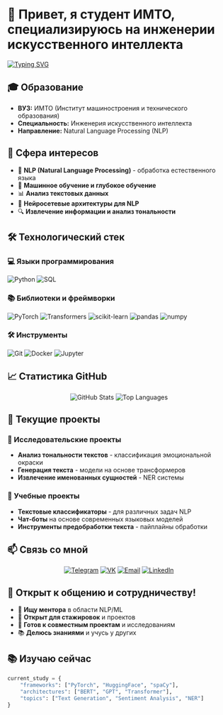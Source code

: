 # 👋 Привет, я студент ИМТО, специализируюсь на инженерии искусственного интеллекта

<a href="https://git.io/typing-svg"><img src="https://readme-typing-svg.demolab.com?font=Fira+Code&weight=600&size=22&duration=4000&pause=1000&color=22C55E&center=true&vCenter=true&width=435&lines=AI+Engineering+Student;NLP+Enthusiast;Python+Developer;Open+for+Collaboration" alt="Typing SVG" /></a>

## 🎓 Образование
- **ВУЗ:** ИМТО (Институт машиностроения и технического образования)
- **Специальность:** Инженерия искусственного интеллекта
- **Направление:** Natural Language Processing (NLP)

## 🔬 Сфера интересов
- 💬 **NLP (Natural Language Processing)** - обработка естественного языка
- 🤖 **Машинное обучение и глубокое обучение**
- 📊 **Анализ текстовых данных**
- 🧠 **Нейросетевые архитектуры для NLP**
- 🔍 **Извлечение информации и анализ тональности**

## 🛠 Технологический стек

### 💻 Языки программирования
![Python](https://img.shields.io/badge/Python-3776AB?style=for-the-badge&logo=python&logoColor=white)
![SQL](https://img.shields.io/badge/SQL-4479A1?style=for-the-badge&logo=postgresql&logoColor=white)

### 📚 Библиотеки и фреймворки
![PyTorch](https://img.shields.io/badge/PyTorch-EE4C2C?style=for-the-badge&logo=pytorch&logoColor=white)
![Transformers](https://img.shields.io/badge/🤗_Transformers-FFD43B?style=for-the-badge)
![scikit-learn](https://img.shields.io/badge/scikit--learn-F7931E?style=for-the-badge&logo=scikit-learn&logoColor=white)
![pandas](https://img.shields.io/badge/pandas-150458?style=for-the-badge&logo=pandas&logoColor=white)
![numpy](https://img.shields.io/badge/NumPy-013243?style=for-the-badge&logo=numpy&logoColor=white)

### 🛠 Инструменты
![Git](https://img.shields.io/badge/Git-F05032?style=for-the-badge&logo=git&logoColor=white)
![Docker](https://img.shields.io/badge/Docker-2496ED?style=for-the-badge&logo=docker&logoColor=white)
![Jupyter](https://img.shields.io/badge/Jupyter-F37626?style=for-the-badge&logo=jupyter&logoColor=white)

## 📈 Статистика GitHub

<div align="center">
  
![GitHub Stats](https://github-readme-stats.vercel.app/api?username=ВАШ_USERNAME&show_icons=true&theme=radical)
![Top Languages](https://github-readme-stats.vercel.app/api/top-langs/?username=ВАШ_USERNAME&layout=compact&theme=radical)

</div>

## 🌟 Текущие проекты

### 🔬 Исследовательские проекты
- **Анализ тональности текстов** - классификация эмоциональной окраски
- **Генерация текста** - модели на основе трансформеров
- **Извлечение именованных сущностей** - NER системы

### 💼 Учебные проекты
- **Текстовые классификаторы** - для различных задач NLP
- **Чат-боты** на основе современных языковых моделей
- **Инструменты предобработки текста** - пайплайны обработки

## 📫 Связь со мной

<div align="center">

[![Telegram](https://img.shields.io/badge/Telegram-26A5E4?style=for-the-badge&logo=telegram&logoColor=white)](https://t.me/ВАШ_TELEGRAM)
[![VK](https://img.shields.io/badge/VK-0077FF?style=for-the-badge&logo=vk&logoColor=white)](https://vk.com/ВАШ_VK)
[![Email](https://img.shields.io/badge/Email-D14836?style=for-the-badge&logo=gmail&logoColor=white)](mailto:ВАШ_EMAIL)
[![LinkedIn](https://img.shields.io/badge/LinkedIn-0A66C2?style=for-the-badge&logo=linkedin&logoColor=white)](https://linkedin.com/in/ВАШ_LINKEDIN)

</div>

## 🤝 Открыт к общению и сотрудничеству!

- 🎯 **Ищу ментора** в области NLP/ML
- 💼 **Открыт для стажировок** и проектов
- 👥 **Готов к совместным проектам** и исследованиям
- 📚 **Делюсь знаниями** и учусь у других

## 📚 Изучаю сейчас

```python
current_study = {
    "frameworks": ["PyTorch", "HuggingFace", "spaCy"],
    "architectures": ["BERT", "GPT", "Transformer"],
    "topics": ["Text Generation", "Sentiment Analysis", "NER"]
}
